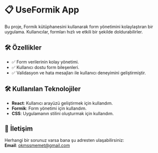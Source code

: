# 📋 UseFormik App

Bu proje, Formik kütüphanesini kullanarak form yönetimini kolaylaştıran bir uygulama. Kullanıcılar, formları hızlı ve etkili bir şekilde doldurabilirler.

## 🛠️ Özellikler

- ✅ Form verilerinin kolay yönetimi.
- ✅ Kullanıcı dostu form bileşenleri.
- ✅ Validasyon ve hata mesajları ile kullanıcı deneyimini geliştirmiştir.

## 🛠️ Kullanılan Teknolojiler

- **React**: Kullanıcı arayüzü geliştirmek için kullandım.
- **Formik**: Form yönetimi için kullandım.
- **CSS**: Uygulamanın stilini oluşturmak için kullandım.

## 📧 İletişim

Herhangi bir sorunuz varsa bana şu adresten ulaşabilirsiniz:  
**Email**: okmssmemet@gmail.com
